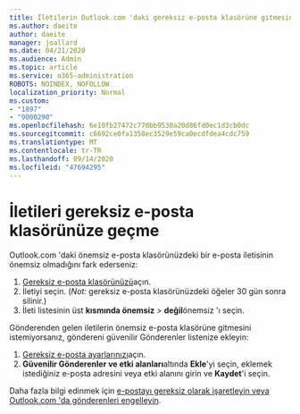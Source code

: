 ```yaml
---
title: İletilerin Outlook.com 'daki gereksiz e-posta klasörüne gitmesini durdurma
ms.author: daeite
author: daeite
manager: joallard
ms.date: 04/21/2020
ms.audience: Admin
ms.topic: article
ms.service: o365-administration
ROBOTS: NOINDEX, NOFOLLOW
localization_priority: Normal
ms.custom:
- "1897"
- "9000290"
ms.openlocfilehash: 6e10fb27472c770bb9530a20d86fd0ec1d3cb0dc
ms.sourcegitcommit: c6692ce0fa1358ec3529e59ca0ecdfdea4cdc759
ms.translationtype: MT
ms.contentlocale: tr-TR
ms.lasthandoff: 09/14/2020
ms.locfileid: "47694295"
---
```

# <a name="stop-messages-from-going-to-your-junk-email-folder"></a>İletileri gereksiz e-posta klasörünüze geçme

Outlook.com 'daki önemsiz e-posta klasörünüzdeki bir e-posta iletisinin önemsiz olmadığını fark ederseniz:

1. [Gereksiz e-posta klasörünüzü](https://outlook.live.com/mail/junkemail)açın.
1. İletiyi seçin. (*Not:* gereksiz e-posta klasörünüzdeki öğeler 30 gün sonra silinir.)
1. İleti listesinin üst **kısmında önemsiz**  >  **değil**önemsiz 'ı seçin.

Gönderenden gelen iletilerin önemsiz e-posta klasörüne gitmesini istemiyorsanız, göndereni güvenilir Gönderenler listenize ekleyin:

1. [Gereksiz e-posta ayarlarınızı](https://go.microsoft.com/fwlink/?linkid=2035804)açın.
1. **Güvenilir Gönderenler ve etki alanları**altında **Ekle**'yi seçin, eklemek istediğiniz e-posta adresini veya etki alanını girin ve **Kaydet**'i seçin.

Daha fazla bilgi edinmek için [e-postayı gereksiz olarak işaretleyin veya Outlook.com 'da gönderenleri engelleyin](https://support.office.com/article/a3ece97b-82f8-4a5e-9ac3-e92fa6427ae4?wt.mc_id=Office_Outlook_com_Alchemy).
